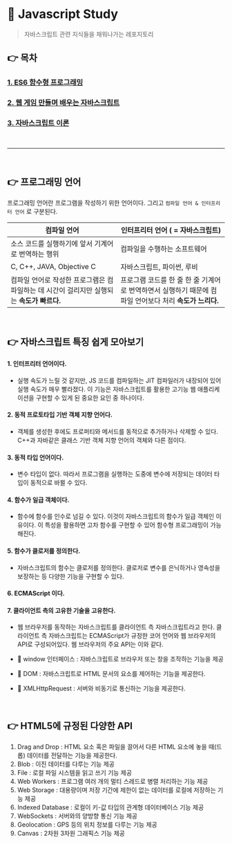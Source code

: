 # 🎇 Javascript Study

> 자바스크립트 관련 지식들을 채워나가는 레포지토리

## 👉 목차

### [1. ES6 함수형 프로그래밍](./es6)

### [2. 웹 게임 만들며 배우는 자바스크립트](./webGame)

### [3. 자바스크립트 이론](./Theory)

<br>

---

<br>

## 👉 프로그래밍 언어

프로그래밍 언어란 프로그램을 작성하기 위한 언어이다. 그리고 `컴파일 언어 & 인터프리터 언어` 로 구분된다.

| 컴파일 언어                                                                               | 인터프리터 언어 ( = 자바스크립트)                                                                       |
| ----------------------------------------------------------------------------------------- | ------------------------------------------------------------------------------------------------------- |
| 소스 코드를 실행하기에 앞서 기계어로 번역하는 행위                                        | 컴파일을 수행하는 소프트웨어                                                                            |
| C, C++, JAVA, Objective C                                                                 | 자바스크립트, 파이썬, 루비                                                                              |
| 컴파일 언어로 작성한 프로그램은 컴파일하는 데 시간이 걸리지만 실행되는 **속도가 빠르다.** | 프로그램 코드를 한 줄 한 줄 기계어로 번역하면서 실행하기 때문에 컴파일 언어보다 처리 **속도가 느리다.** |

<br>

## 👉 자바스크립트 특징 쉽게 모아보기

#### 1. 인터프리터 언어이다.

- 실행 속도가 느릴 것 같지만, JS 코드를 컴파일하는 JIT 컴파일러가 내장되어 있어 실행 속도가 매우 빨라졌다. 이 기능은 자바스크립트를 활용한 고기능 웹 애플리케이션을 구현할 수 있게 된 중요한 요인 중 하나이다.

#### 2. 동적 프로토타입 기반 객체 지향 언어다.

- 객체를 생성한 후에도 프로퍼티와 메서드를 동적으로 추가하거나 삭제할 수 있다. C++과 자바같은 클래스 기반 객체 지향 언어의 객체와 다른 점이다.

#### 3. 동적 타입 언어이다.

- 변수 타입이 없다. 따라서 프로그램을 실행하는 도중에 변수에 저장되는 데이터 타입이 동적으로 바뀔 수 있다.

#### 4. 함수가 일급 객체이다.

- 함수에 함수를 인수로 넘길 수 있다. 이것이 자바스크립트의 함수가 일급 객체인 이유이다. 이 특성을 활용하면 고차 함수를 구현할 수 있어 함수형 프로그래밍이 가능해진다.

#### 5. 함수가 클로저를 정의한다.

- 자바스크립트의 함수는 클로저를 정의한다. 클로저로 변수를 은닉하거나 영속성을 보장하는 등 다양한 기능을 구현할 수 있다.

#### 6. ECMAScript 이다.

#### 7. 클라이언트 측의 고유한 기술을 고유한다.

- 웹 브라우저를 동작하는 자바스크립트를 클라이언트 측 자바스크립트라고 한다. 클라이언트 측 자바스크립트는 ECMAScript가 규정한 코어 언어와 웹 브라우저의 API로 구성되어있다. 웹 브라우저의 주요 API는 이와 같다.

- 📌 window 인터페이스 : 자바스크립트로 브라우저 또는 창을 조작하는 기능을 제공
- 📌 DOM : 자바스크립트로 HTML 문서의 요소를 제어하는 기능을 제공한다.
- 📌 XMLHttpRequest : 서버와 비동기로 통신하는 기능을 제공한다.

<br>

## 👉 HTML5에 규정된 다양한 API

1.  Drag and Drop : HTML 요소 혹은 파일을 끌어서 다른 HTML 요소에 놓을 때(드롭) 데이터를 전달하는 기능을 제공한다.
2.  Blob : 이진 데이터를 다루는 기능 제공
3.  File : 로컬 파일 시스템을 읽고 쓰기 기능 제공
4.  Web Workers : 프로그램 여러 개의 멀티 스레드로 병렬 처리하는 기능 제공
5.  Web Storage : 대용량이며 저장 기간에 제한이 없는 데이터를 로컬에 저장하는 기능 제공
6.  Indexed Database : 로컬이 키-값 타입의 관계형 데이터베이스 기능 제공
7.  WebSockets : 서버와의 양방향 통신 기능 제공
8.  Geolocation : GPS 등의 위치 정보를 다루는 기능 제공
9.  Canvas : 2차원 3차원 그래픽스 기능 제공
